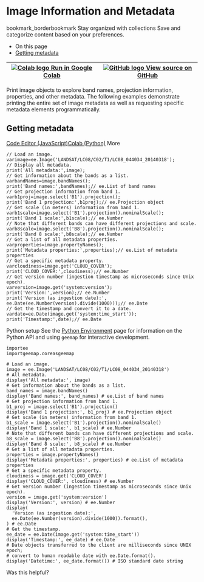 
#  Image Information and Metadata 
bookmark_borderbookmark Stay organized with collections  Save and categorize content based on your preferences.
  * On this page
  * [Getting metadata](https://developers.google.com/earth-engine/guides/image_info#getting-metadata)


[ ![Colab logo](https://developers.google.com/static/earth-engine/images/colab_logo_32px.png) Run in Google Colab ](https://colab.research.google.com/github/google/earthengine-community/blob/master/guides/linked/generated/image_info.ipynb) |  [ ![GitHub logo](https://developers.google.com/static/earth-engine/images/GitHub-Mark-32px.png) View source on GitHub ](https://github.com/google/earthengine-community/blob/master/guides/linked/generated/image_info.ipynb)  
---|---  
Print image objects to explore band names, projection information, properties, and other metadata. The following examples demonstrate printing the entire set of image metadata as well as requesting specific metadata elements programmatically.
## Getting metadata
[Code Editor (JavaScript)](https://developers.google.com/earth-engine/guides/image_info#code-editor-javascript-sample)[Colab (Python)](https://developers.google.com/earth-engine/guides/image_info#colab-python-sample) More
```
// Load an image.
varimage=ee.Image('LANDSAT/LC08/C02/T1/LC08_044034_20140318');
// Display all metadata.
print('All metadata:',image);
// Get information about the bands as a list.
varbandNames=image.bandNames();
print('Band names:',bandNames);// ee.List of band names
// Get projection information from band 1.
varb1proj=image.select('B1').projection();
print('Band 1 projection:',b1proj);// ee.Projection object
// Get scale (in meters) information from band 1.
varb1scale=image.select('B1').projection().nominalScale();
print('Band 1 scale:',b1scale);// ee.Number
// Note that different bands can have different projections and scale.
varb8scale=image.select('B8').projection().nominalScale();
print('Band 8 scale:',b8scale);// ee.Number
// Get a list of all metadata properties.
varproperties=image.propertyNames();
print('Metadata properties:',properties);// ee.List of metadata properties
// Get a specific metadata property.
varcloudiness=image.get('CLOUD_COVER');
print('CLOUD_COVER:',cloudiness);// ee.Number
// Get version number (ingestion timestamp as microseconds since Unix epoch).
varversion=image.get('system:version');
print('Version:',version);// ee.Number
print('Version (as ingestion date):',
ee.Date(ee.Number(version).divide(1000)));// ee.Date
// Get the timestamp and convert it to a date.
vardate=ee.Date(image.get('system:time_start'));
print('Timestamp:',date);// ee.Date
```
Python setup
See the [ Python Environment](https://developers.google.com/earth-engine/guides/python_install) page for information on the Python API and using `geemap` for interactive development.
```
importee
importgeemap.coreasgeemap
```
```
# Load an image.
image = ee.Image('LANDSAT/LC08/C02/T1/LC08_044034_20140318')
# All metadata.
display('All metadata:', image)
# Get information about the bands as a list.
band_names = image.bandNames()
display('Band names:', band_names) # ee.List of band names
# Get projection information from band 1.
b1_proj = image.select('B1').projection()
display('Band 1 projection:', b1_proj) # ee.Projection object
# Get scale (in meters) information from band 1.
b1_scale = image.select('B1').projection().nominalScale()
display('Band 1 scale:', b1_scale) # ee.Number
# Note that different bands can have different projections and scale.
b8_scale = image.select('B8').projection().nominalScale()
display('Band 8 scale:', b8_scale) # ee.Number
# Get a list of all metadata properties.
properties = image.propertyNames()
display('Metadata properties:', properties) # ee.List of metadata properties
# Get a specific metadata property.
cloudiness = image.get('CLOUD_COVER')
display('CLOUD_COVER:', cloudiness) # ee.Number
# Get version number (ingestion timestamp as microseconds since Unix epoch).
version = image.get('system:version')
display('Version:', version) # ee.Number
display(
  'Version (as ingestion date):',
  ee.Date(ee.Number(version).divide(1000)).format(),
) # ee.Date
# Get the timestamp.
ee_date = ee.Date(image.get('system:time_start'))
display('Timestamp:', ee_date) # ee.Date
# Date objects transferred to the client are milliseconds since UNIX epoch;
# convert to human readable date with ee.Date.format().
display('Datetime:', ee_date.format()) # ISO standard date string
```

Was this helpful?
